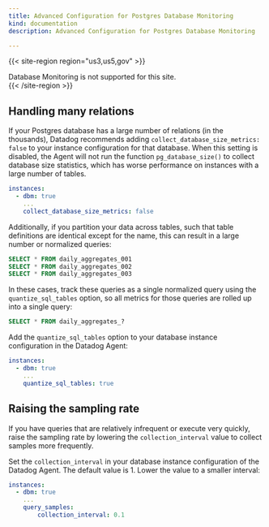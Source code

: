 ```yaml
---
title: Advanced Configuration for Postgres Database Monitoring
kind: documentation
description: Advanced Configuration for Postgres Database Monitoring

---
```

{{< site-region region="us3,us5,gov" >}}
<div class="alert alert-warning">Database Monitoring is not supported for this site.</div>
{{< /site-region >}}

## Handling many relations

If your Postgres database has a large number of relations (in the thousands), Datadog recommends adding `collect_database_size_metrics: false` to your instance configuration for that database. When this setting is disabled, the Agent will not run the function `pg_database_size()` to collect database size statistics, which has worse performance on instances with a large number of tables.

```yaml
instances:
  - dbm: true
    ...
    collect_database_size_metrics: false
```

Additionally, if you partition your data across tables, such that table definitions are identical except for the name, this can result in a large number or normalized queries:

```sql
SELECT * FROM daily_aggregates_001
SELECT * FROM daily_aggregates_002
SELECT * FROM daily_aggregates_003
```

In these cases, track these queries as a single normalized query using the `quantize_sql_tables` option, so all metrics for those queries are rolled up into a single query:

```sql
SELECT * FROM daily_aggregates_?
```

Add the `quantize_sql_tables` option to your database instance configuration in the Datadog Agent:

```yaml
instances:
  - dbm: true
    ...
    quantize_sql_tables: true
```

## Raising the sampling rate

If you have queries that are relatively infrequent or execute very quickly, raise the sampling rate by lowering the `collection_interval` value to collect samples more frequently.

Set the `collection_interval` in your database instance configuration of the Datadog Agent. The default value is 1. Lower the value to a smaller interval:

```yaml
instances:
  - dbm: true
    ...
    query_samples:        
        collection_interval: 0.1
```